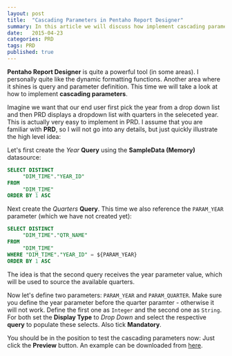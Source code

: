 ```yaml
---
layout: post
title:  "Cascading Parameters in Pentaho Report Designer"
summary: In this article we will discuss how implement cascading parameters in PRD
date:   2015-04-23
categories: PRD
tags: PRD
published: true
---
```



**Pentaho Report Designer** is quite a powerful tool (in some areas). I personally quite like the dynamic formatting functions. Another area where it shines is query and parameter definition. This time we will take a look at how to implement **cascading parameters**. 

Imagine we want that our end user first pick the year from a drop down list and then PRD displays a dropdown list with quarters in the seleceted year. This is actually very easy to implement in PRD. I assume that you are familiar with **PRD**, so I will not go into any details, but just quickly illustrate the high level idea:

Let's first create the *Year* **Query** using the **SampleData (Memory)** datasource:

```sql
SELECT DISTINCT
     "DIM_TIME"."YEAR_ID"
FROM
     "DIM_TIME"
ORDER BY 1 ASC
```

Next create the *Quarters* **Query**. This time we also reference the `PARAM_YEAR` parameter (which we have not created yet):

```sql
SELECT DISTINCT
     "DIM_TIME"."QTR_NAME"
FROM
     "DIM_TIME"
WHERE "DIM_TIME"."YEAR_ID" = ${PARAM_YEAR}
ORDER BY 1 ASC
```

The idea is that the second query receives the year parameter value, which will be used to source the available quarters.

Now let's define two parameters: `PARAM_YEAR` and `PARAM_QUARTER`. Make sure you define the year parameter before the quarter paramter - otherwise it will not work. Define the first one as `Integer` and the second one as `String`. For both set the **Display Type** to *Drop Down* and select the respective **query** to populate these selects. Also tick **Mandatory**.

You should be in the position to test the cascading parameters now: Just click the **Preview** button. An example can be downloaded from [here](/sample-files/prd/cascading_parameters.prpt).